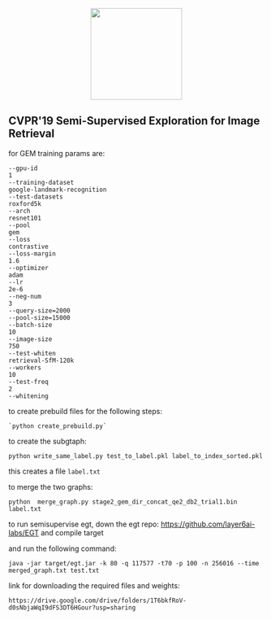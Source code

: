 <p align="center">
<a href="https://layer6.ai/"><img src="https://github.com/layer6ai-labs/DropoutNet/blob/master/logs/logobox.jpg" width="180"></a>
</p>

## CVPR'19 Semi-Supervised Exploration for Image Retrieval
for GEM training params are:
``` '/media/himanshu/himanshu-dsk2/jeremy/copied_code/cnnimageretrieval-pytorch/export'
--gpu-id
1
--training-dataset
google-landmark-recognition
--test-datasets
roxford5k
--arch
resnet101
--pool
gem
--loss
contrastive
--loss-margin
1.6
--optimizer
adam
--lr
2e-6
--neg-num
3
--query-size=2000
--pool-size=15000
--batch-size
10
--image-size
750
--test-whiten
retrieval-SfM-120k
--workers
10
--test-freq
2
--whitening
```

to create prebuild files for the following steps:

    `python create_prebuild.py`

to create the subgtaph:

    python write_same_label.py test_to_label.pkl label_to_index_sorted.pkl

this creates a file `label.txt`

to merge the two graphs:

    python  merge_graph.py stage2_gem_dir_concat_qe2_db2_trial1.bin label.txt


to run semisupervise egt, down the egt repo: https://github.com/layer6ai-labs/EGT and compile target


and run the following command:

    java -jar target/egt.jar -k 80 -q 117577 -t70 -p 100 -n 256016 --time merged_graph.txt test.txt


link for downloading the required files and weights:

`https://drive.google.com/drive/folders/1T6bkfRoV-d0sNbjaWqI9dFS3DT6HGour?usp=sharing`
